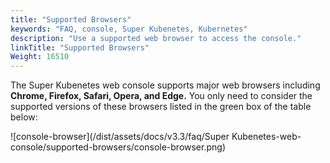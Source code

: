 ```yaml
---
title: "Supported Browsers"
keywords: "FAQ, console, Super Kubenetes, Kubernetes"
description: "Use a supported web browser to access the console."
linkTitle: "Supported Browsers"
Weight: 16510
---
```


The Super Kubenetes web console supports major web browsers including **Chrome, Firefox, Safari, Opera, and Edge.** You only need to consider the supported versions of these browsers listed in the green box of the table below:

![console-browser](/dist/assets/docs/v3.3/faq/Super Kubenetes-web-console/supported-browsers/console-browser.png)
